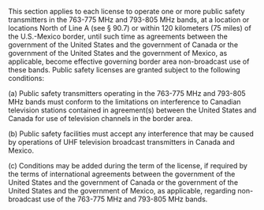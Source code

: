 This section applies to each license to operate one or more public safety transmitters in the 763-775 MHz and 793-805 MHz bands, at a location or locations North of Line A (see § 90.7) or within 120 kilometers (75 miles) of the U.S.-Mexico border, until such time as agreements between the government of the United States and the government of Canada or the government of the United States and the government of Mexico, as applicable, become effective governing border area non-broadcast use of these bands. Public safety licenses are granted subject to the following conditions:

(a) Public safety transmitters operating in the 763-775 MHz and 793-805 MHz bands must conform to the limitations on interference to Canadian television stations contained in agreement(s) between the United States and Canada for use of television channels in the border area.

(b) Public safety facilities must accept any interference that may be caused by operations of UHF television broadcast transmitters in Canada and Mexico.

(c) Conditions may be added during the term of the license, if required by the terms of international agreements between the government of the United States and the government of Canada or the government of the United States and the government of Mexico, as applicable, regarding non-broadcast use of the 763-775 MHz and 793-805 MHz bands.

